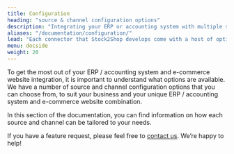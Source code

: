 ```yaml
---
title: Configuration
heading: "source & channel configuration options"
description: "Integrating your ERP or accounting system with multiple sales channels requires flexibility. Take a look at our configuration options to see how we can tailor a solution to your e-commerce website, and your business."
aliases: "/documentation/configuration/"
lead: "Each connector that Stock2Shop develops come with a host of options."
menu: docside
weight: 20
---
```


To get the most out of your ERP / accounting system and e-commerce website integration, it is important to understand what options are available. We have a number of source and channel configuration options that you can choose from, to suit your business and your unique ERP / accounting system and e-commerce website combination.

In this section of the documentation, you can find information on how each source and channel can be tailored to your needs.

If you have a feature request, please feel free to [contact us](/contact-us). We’re happy to help!